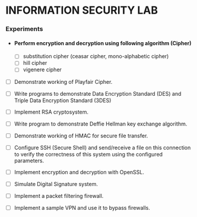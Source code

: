 # INFORMATION SECURITY LAB

### Experiments

- ####  Perform encryption and decryption using following algorithm (Cipher)
  - [ ] substitution cipher (ceasar cipher, mono-alphabetic cipher) 
  - [ ] hill cipher
  - [ ] vigenere cipher
  
- [ ] Demonstrate working of Playfair Cipher.
- [ ] Write programs to demonstrate Data Encryption Standard (DES) and Triple Data Encryption Standard (3DES)
- [ ] Implement RSA cryptosystem.
- [ ] Write program to demonstrate Deffie Hellman key exchange algorithm.
- [ ] Demonstrate working of HMAC for secure file transfer.
- [ ] Configure SSH (Secure Shell) and send/receive a file on this connection to verify the correctness of this system using the configured parameters.
- [ ] Implement encryption and decryption with OpenSSL.
- [ ] Simulate Digital Signature system.
- [ ] Implement a packet filtering firewall.
- [ ] Implement a sample VPN and use it to bypass firewalls.


